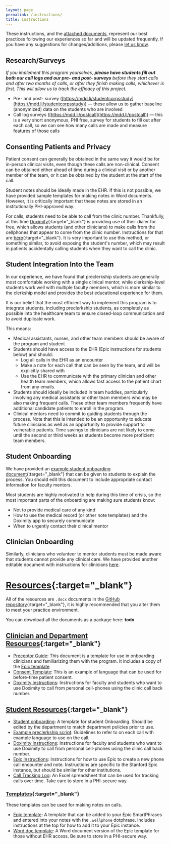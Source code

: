 ```yaml
---
layout: page
permalink: /instructions/
title: Instructions
---
```


These instructions, and the [attached documents](#resources), represent our best practices following our experiences so far and will be updated frequently. If you have any suggestions for changes/additions, please [let us know](/about/#contact).

## Research/Surveys

*If you implement this program yourselves, **please have students fill out both our call logs and our pre- and post- surveys** before they start calls and after two months of calls, or after they finish making calls, whichever is first. This will allow us to track the efficacy of this project.*

- Pre- and post- survey ([https://mdd.li/studentcorpsstudy](https://mdd.li/studentcorpsstudy)) — these allow us to gather baseline (anonymized) data on the students who are involved
- Call log surveys ([https://mdd.li/postcall](https://mdd.li/postcall)) — this is a very short anonymous, PHI free, survey for students to fill out after each call, so we can see how many calls are made and measure features of those calls

## Consenting Patients and Privacy

Patient consent can generally be obtained in the same way it would be for in-person clinical visits, even though these calls are non-clinical. Consent can be obtained either ahead of time during a clinical visit or by another member of the team, or it can be obtained by the student at the start of the call.

Student notes should be ideally made in the EHR. If this is not possible, we have provided sample templates for making notes in Word documents. However, it is critically important that these notes are stored in an institutionally PHI-approved way.

For calls, students need to be able to call from the clinic number. Thankfully, at this time [Doximity](https://www.doximity.com/){:target="_blank"} is providing use of their dialer for free, which allows students (and other clinicians) to make calls from the cellphones that appear to come from the clinic number. Instructions for that are [here](https://github.com/MikeDacre/studentcorps/blob/master/Resources/Tech_Instructions/Doximity_Instructions.docx){:target="_blank"}. It is very important to use this method, or something similar, to avoid exposing the student's number, which may result in patients accidentally calling students when they want to call the clinic.

## Student Integration Into the Team

In our experience, we have found that preclerkship students are generally most comfortable working with a single clinical mentor, while clerkship-level students work well with multiple faculty members, which is more similar to the clerkship model and provides the best educational experience for them.

It is our belief that the most efficient way to implement this program is to integrate students, including preclerkship students, as completely as possible into the healthcare team to ensure closed-loop communication and to avoid duplicate work.

This means:

- Medical assistants, nurses, and other team members should be aware of the program and student
- Students should have access to the EHR (Epic instructions for students below) and should:
	- Log all calls in the EHR as an encounter
	- Make a note for each call that can be seen by the team, and will be explicitly shared with
	- Use the EHR to communicate with the primary clinician and other health team members, which allows fast access to the patient chart from any emails.
- Students should ideally be included in team huddles, particularly involving any medical assistants or other team members who may be also making frequent calls. These other team members frequently have additional candidate patients to enroll in the program.
- Clinical mentors need to commit to guiding students through the process. Note that this is intended to be an opportunity to educate future clinicians as well as an opportunity to provide support to vulnerable patients. Time savings to clinicians are not likely to come until the second or third weeks as students become more proficient team members.

## Student Onboarding

We have provided an [example student onboarding document](https://github.com/MikeDacre/studentcorps/blob/master/Resources/Student_Materials/Student_CORPS_On-Boarding.docx){:target="_blank"} that can be given to students to explain the process. You should edit this document to include appropriate contact information for faculty mentors.

Most students are highly motivated to help during this time of crisis, so the most important parts of the onboarding are making sure students know:

- Not to provide medical care of any kind
- How to use the medical record (or other note templates) and the Doximity app to securely communicate
- When to urgently contact their clinical mentor

## Clinician Onboarding

Similarly, clinicians who volunteer to mentor students must be made aware that students cannot provide any clinical care. We have provided another editable document with instructions for clinicians [here](https://github.com/MikeDacre/studentcorps/blob/master/Resources/Clinician_Materials/Physician_Preceptor_Guide_Student_CORPS.docx).

# [Resources](https://github.com/MikeDacre/studentcorps/tree/master/Resources){:target="_blank"}

All of the resources are `.docx` documents in the [GitHub repository](https://github.com/MikeDacre/studentcorps/tree/master/Resources){:target="_blank"}, it is highly recommended that you alter them to meet your practice environment.

You can download all the documents as a package here: **todo**

## [Clinician and Department Resources](https://github.com/MikeDacre/studentcorps/tree/master/Resources/Clinician_Materials){:target="_blank"}

- [Preceptor Guide](https://raw.githubusercontent.com/MikeDacre/studentcorps/master/Resources/Clinician_Materials/Physician_Preceptor_Guide_Student_CORPS.docx): This document is a template for use in onboarding clinicians and familiarizing them with the program. It includes a copy of the [Epic template](https://raw.githubusercontent.com/MikeDacre/studentcorps/master/Resources/Templates/Epic_Note_Template.docx).
- [Consent Template](https://raw.githubusercontent.com/MikeDacre/studentcorps/master/Resources/Clinician_Materials/Physician_Extender_Clincian_Consent.docx): This is an example of language that can be used for before-time patient consent.
- [Doximity instructions](https://raw.githubusercontent.com/MikeDacre/studentcorps/master/Resources/Tech_Instructions/Doximity_Instructions.docx): Instructions for faculty and students who want to use Doximity to call from personal cell-phones using the clinic call back number.

## [Student Resources](https://github.com/MikeDacre/studentcorps/tree/master/Resources/Student_Materials){:target="_blank"}

- [Student onboarding](https://raw.githubusercontent.com/MikeDacre/studentcorps/master/Resources/Student_Materials/Student_CORPS_On-Boarding.docx): A template for student Onboarding. Should be edited by the department to match department policies prior to use.
- [Example preclerkship script](https://raw.githubusercontent.com/MikeDacre/studentcorps/master/Resources/Student_Materials/Preclin_Guidelines_and_Script.docx): Guidelines to refer to on each call with example language to use on the call.
- [Doximity instructions](https://raw.githubusercontent.com/MikeDacre/studentcorps/master/Resources/Tech_Instructions/Doximity_Instructions.docx): Instructions for faculty and students who want to use Doximity to call from personal cell-phones using the clinic call back number.
- [Epic Instructions](https://raw.githubusercontent.com/MikeDacre/studentcorps/master/Resources/Tech_Instructions/Epic_for_Calls.docx): Instructions for how to use Epic to create a new phone call encounter and note. Instructions are specific to the Stanford Epic instance, but should be similar for other institutions.
- [Call Tracking Log](https://raw.githubusercontent.com/MikeDacre/studentcorps/master/Resources/Templates/Call_Tracking_Log.xlsx): An Excel spreadsheet that can be used for tracking calls over time. Take care to store in a PHI-secure way.

### [Templates](https://github.com/MikeDacre/studentcorps/tree/master/Resources/Templates){:target="_blank"}

These templates can be used for making notes on calls.

- [Epic template](https://raw.githubusercontent.com/MikeDacre/studentcorps/master/Resources/Templates/Epic_Note_Template.docx): A template that can be added to your Epic SmartPhrases and entered into your notes with the `.wellphone` dotphrase. Includes instructions at the top for how to add it to your Epic instance.
- [Word doc template](https://raw.githubusercontent.com/MikeDacre/studentcorps/master/Resources/Templates/Call_Log_Note_Template.docx): A Word document version of the Epic template for those without EHR access. Be sure to store in a PHI-secure way.

